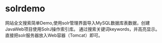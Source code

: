 # solrdemo
网站全文搜索简单Demo,使用solr管理界面导入MySQL数据库表数据，创建JavaWeb项目使用SolrJ操作索引库。
通过搜索关键词keywords，并高亮显示。直接把solr服务器放入Web容器（Tomcat）即可。
